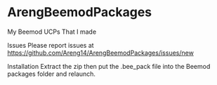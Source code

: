 # ArengBeemodPackages
My Beemod UCPs That I made

Issues
Please report issues at 
https://github.com/Areng14/ArengBeemodPackages/issues/new

Installation
Extract the zip then put the .bee_pack file into the Beemod packages folder and relaunch.

